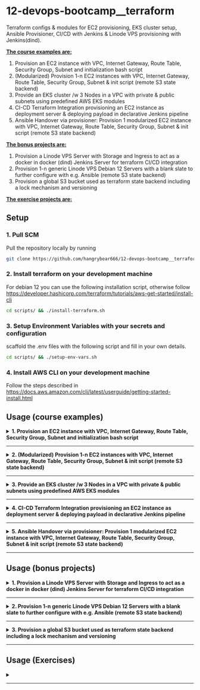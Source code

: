# 12-devops-bootcamp__terraform
Terraform configs & modules for EC2 provisioning, EKS cluster setup, Ansible Provisioner, CI/CD with Jenkins & Linode VPS provisioning with Jenkins(dind).


<b><u>The course examples are:</u></b>
1. Provision an EC2 instance with VPC, Internet Gateway, Route Table, Security Group, Subnet and initialization bash script
2. (Modularized) Provision 1-n EC2 instances with VPC, Internet Gateway, Route Table, Security Group, Subnet & init script (remote S3 state backend)
3. Provide an EKS cluster /w 3 Nodes in a VPC with private & public subnets using predefined AWS EKS modules
4. CI-CD Terraform Integration provisioning an EC2 instance as deployment server & deploying payload in declarative Jenkins pipeline
5. Ansible Handover via provisioner: Provision 1 modularized EC2 instance with VPC, Internet Gateway, Route Table, Security Group, Subnet & init script (remote S3 state backend)

<b><u>The bonus projects are:</u></b>
1. Provision a Linode VPS Server with Storage and Ingress to act as a docker in docker (dind) Jenkins Server for terraform CI/CD integration
2. Provision 1-n generic Linode VPS Debian 12 Servers with a blank slate to further configure with e.g. Ansible (remote S3 state backend)
3. Provision a global S3 bucket used as terraform state backend including a lock mechanism and versioning

<b><u>The exercise projects are:</u></b>

## Setup

### 1. Pull SCM

Pull the repository locally by running
```bash
git clone https://github.com/hangrybear666/12-devops-bootcamp__terraform.git
```
### 2. Install terraform on your development machine

For debian 12 you can use the following installation script, otherwise follow https://developer.hashicorp.com/terraform/tutorials/aws-get-started/install-cli
```bash
cd scripts/ && ./install-terraform.sh
```

### 3. Setup Environment Variables with your secrets and configuration

scaffold the .env files with the following script and fill in your own details.
```bash
cd scripts/ && ./setup-env-vars.sh
```

### 4. Install AWS CLI on your development machine

Follow the steps described in https://docs.aws.amazon.com/cli/latest/userguide/getting-started-install.html

## Usage (course examples)

<details closed>
<summary><b>1. Provision an EC2 instance with VPC, Internet Gateway, Route Table, Security Group, Subnet and initialization bash script</b></summary>

#### a. Associate SSH Key to Instance
Create Public/Private Key pair so ec2-instance can add the public key to its ssh_config or use an existing key pair.

#### b. Change custom variables and apply template
Create `terraform-01-ec2/terraform.tfvars` file and change any desired variables by overwriting the default values within `variables.tf`
```bash
my_ips               = ["62.xxx.xxx.251/32", "3.xxx.xxx.109/32"]
public_key_location  = "~/.ssh/id_ed25519.pub"
private_key_location = "~/.ssh/id_ed25519"
```

```bash
# source environment variables, especially AWS access keys
cd terraform-01-ec2/
source .env
terraform init
terraform apply
```


</details>

-----

<details closed>
<summary><b>2. (Modularized) Provision 1-n EC2 instances with VPC, Internet Gateway, Route Table, Security Group, Subnet & init script (remote S3 state backend)</b></summary>

#### a. Associate SSH Key to Instance
Create Public/Private Key pair so ec2-instance can add the public key to its ssh_config or use an existing key pair.

#### b. Provide custom variables
Create `terraform-02-ec2-modularized/terraform.tfvars` file and change any desired variables by overwriting the default values within `variables.tf`
```bash
my_ips               = ["62.xxx.xxx.251/32", "3.xxx.xxx.109/32"]
public_key_location  = "~/.ssh/id_ed25519.pub"
private_key_location = "~/.ssh/id_ed25519"
instance_count       = 2
```

#### c. Create S3 bucket to store terraform state to synchronize the state to remote storage as secure backup

- Simply follow bonus step 3 to setup the s3 backend used in this project's `provider.tf` file (only required once for all states).
- Change bucket = "{YOUR_S3_UNIQUE_BUCKET_NAME}" in `provider.tf` that you've set in bonus project 3.

#### d. Execute terraform configs
```bash
# source environment variables, especially AWS access keys
cd terraform-02-ec2-modularized/
source .env
terraform init
terraform apply
```

</details>

-----

<details closed>
<summary><b>3. Provide an EKS cluster /w 3 Nodes in a VPC with private & public subnets using predefined AWS EKS modules</b></summary>

#### a. Apply the template
```bash
cd terraform-03-aws-eks/
source .env
terraform init
terraform apply
```

#### b . Create IAM access entries so aws user can communicate with cluster

**In AWS Management Console:**

EKS -> Clusters -> tf-dev-eks-cluster -> IAM access entries -> Create access entry -> Policy name `AmazonEKSAdminPolicy` and `AmazonEKSClusterAdminPolicy`

#### c . Update kubeconfig to connect to cluster and check functionality
```bash
aws eks update-kubeconfig --name tf-dev-eks-cluster --region eu-central-1
kubectl get nodes
kubectl apply -f k8s-manifests/nginx-deployment.yaml
kubectl get svc
# navigate to external ip of your cloud native loadbalancer to access nginx
```

</details>

-----


<details closed>
<summary><b>4. CI-CD Terraform Integration provisioning an EC2 instance as deployment server & deploying payload in declarative Jenkins pipeline</b></summary>

#### a. Configure Jenkins for AWS, Git, Docker Hub, SSH

**Create Secrets**
- Create Username:Password with the id `docker-hub-repo` containing your user and API Token as password
- Create Username:Password with the id `git-creds` with either your username or jenkins and an API Token as password
- Create Secret Text with the id `aws_access_key_id` with your AWS IAM Account's Access Key ID (or better a dedicated Jenkins IAM Account)
- Create Secret Text with the id `aws_secret_access_key` with your AWS IAM Account's Secret Access Key (or better a dedicated Jenkins IAM Account)
- Create SSH Username:Private Key with the id `ssh-tf-ec2` and provide the aws console private key from prior step as secret. User is `ec2-user`

**Configure Jenkins Plugins**
- Add Maven Plugin under Manage Jenkins -> Tools -> Maven and name it Maven.
- Install SSH Agent Plugin under Manage Jenkins -> Plugins -> Available Plugins

**Install aws cli in jenkins docker container**
```bash
ssh jenkins-runner@172.105.75.118
docker exec -u root -it jenkins-dind bash
curl "https://awscli.amazonaws.com/awscli-exe-linux-x86_64.zip" -o "awscliv2.zip"
unzip awscliv2.zip
./aws/install
exit
```

**Install terraform in jenkins docker container**
```bash
ssh jenkins-runner@172.105.75.118
docker exec -u root -it jenkins-dind bash
apt update && apt install -y wget
wget -O- https://apt.releases.hashicorp.com/gpg | gpg --dearmor -o /usr/share/keyrings/hashicorp-archive-keyring.gpg
echo "deb [signed-by=/usr/share/keyrings/hashicorp-archive-keyring.gpg] https://apt.releases.hashicorp.com $(lsb_release -cs) main" | tee /etc/apt/sources.list.d/hashicorp.list
apt update && apt install -y terraform
```

#### b. Create S3 bucket to store terraform state to synchronize the state to remote storage for other team members

- Create S3 bucket in AWS console  in the same region written in `provider.tf` named `tf-dev-bucket-ec2`. If you name it differently, override `bucket =` in `terraform-04-ci-cd-jenkins-provisioning/provider.tf`
- Amazon S3 -> Buckets -> Create bucket -> "tf-dev-bucket-ec2" -> ACLs disabled (recommended) -> Block all public access -> Bucket Versioning (Disable) -> Server-side encryption with Amazon S3 managed keys (SSE-S3) -> Bucket Key (Disable)

#### c. Create Jenkins Pipeline with this repository as source and Jenkinsfile located in terraform-04-ci-cd-jenkins-provisioning/java-app/Jenkinsfile

- If your region is not eu-central-1 then change it in `payload/ec2-run-ecr-image.sh`
- Replace the environment variable `AWS_ECR_REPO_URL` in `terraform-04-ci-cd-jenkins-provisioning/java-app/Jenkinsfile` with your own repository url
- Replace the environment variable `JENKINS_IP` in `terraform-04-ci-cd-jenkins-provisioning/java-app/Jenkinsfile` with your own Jenkins Server IP

#### d. Run the pipeline with your own custom parameters to whitelist your IP address and provide your aws key-pair name for ssh access

*Note:* Since custom parameters aren't initialized on first run, you should cancel the first run, until you see the "Build with Parameters" Option in Jenkins.

**IMPORTANT** To debug and interact with terraform locally e.g. to destroy resources, simply provide the necessary variables in `terraform.tfvars` instead of running the pipeline
```bash
#terraform.tfvars
my_ip               = "xxx.xxx.xxx.xxx/32"
jenkins_ip           = "xxx.xxx.xxx.xxx/32"
ssh_key_name         = "tf-ci-cd-test"
```
</details>

-----

<details closed>
<summary><b>5. Ansible Handover via provisioner: Provision 1 modularized EC2 instance with VPC, Internet Gateway, Route Table, Security Group, Subnet & init script (remote S3 state backend)</b></summary>

##### Info: This project installs docker and python dependencies on the EC2 machine and runs a fullstack docker compose application /w AWS ECR image after terraform calls the provisioner.

#### a. Associate SSH Key to Instance
Create Public/Private Key pair so ec2-instance can add the public key to its ssh_config or use an existing key pair.

#### b. Provide custom variables
Create `terraform-05-ec2-modularized-ansible-provisioner/terraform.tfvars` file and change any desired variables by overwriting the default values within `variables.tf`

**Important:** As the ec2 instance hands over the server config & setup to Ansible after public IPv4 has been exposed, you have to provide the absolute path to the respective ansible project (Project 4 in Ansible repo).
<u>Note:</u> Ansible script currently only supports 1 instance, as that instances public ip is hardcoded into the index.html of the deployed java-app docker image.

```bash
my_ips                 = ["62.xxx.xxx.251/32", "3.xxx.xxx.109/32"]
public_key_location    = "~/.ssh/id_ed25519.pub"
private_key_location   = "~/.ssh/id_ed25519"
instance_count         = 1
ansible_work_directory = "/home/admin/git/15-devops-bootcamp__ansible/04-ec2-deploy-docker-compose-from-terraform"
```

#### c. Create S3 bucket to store terraform state to synchronize the state to remote storage as secure backup

- Simply follow bonus step 3 to setup the s3 backend used in this project's `provider.tf` file (only required once for all states).
- Change bucket = "{YOUR_S3_UNIQUE_BUCKET_NAME}" in `provider.tf` that you've set in bonus project 3.

#### d. Follow the setup steps in the ansible project 4 from a-c to change any of your local workspace variables

- Project 4 steps a-c in https://github.com/hangrybear666/15-devops-bootcamp__ansible

#### e. Execute terraform configs
```bash
# source environment variables, especially AWS access keys
cd terraform-05-ec2-modularized-ansible-provisioner/
source .env
terraform init
terraform apply
```

</details>

-----

## Usage (bonus projects)

<details closed>
<summary><b>1. Provision a Linode VPS Server with Storage and Ingress to act as a docker in docker (dind) Jenkins Server for terraform CI/CD integration</b></summary>

#### a. Setup a Linode Account and create an API TOKEN, then run script to generate `.env` file.
```bash
cd scripts/ && ./setup-linode.sh && cd ..
```

#### b. Create Public/Private Key pair so linode vps can add the public key to its authorized_keys

#### c. Create `bonus-01-linode-jenkins/terraform.tfvars` file and change any desired variables by overwriting the default values within `variables.tf`
```bash
my_ips               = ["62.xxx.xxx.251/32", "3.xxx.xxx.109/32"]
public_key_content   = "ssh-ed25519 xxxxxxxxxxxxxxxxxx example.user@protonmail.com"
private_key_location = "~/.ssh/id_ed25519"
instance_type        = "g6-standard-1" # standard is the bigger version with 2 virtual cpus
```

*Note:* in case sourcing .env file does not suffice, manually export the linode token in your shell `$(export LINODE_TOKEN=xxx)`
```bash
cd bonus-01-linode-jenkins/
source .env
terraform init
terraform apply
```

#### d. Add the output public ip of your instance creation to `install-jenkins/remote.properties` and execute the remote scp/ssh installation scripts.
```bash
cd install-jenkins/
./remote-install-java.sh
# you can change the service-user password by modifying it in .env file prior to docker installation.
./remote-install-docker.sh
./remote-run-jenkins-in-docker.sh
```

#### e. Retrieve the initial jenkins password from the linode instance and replace the ip with your own and login and configure Jenkins to your desire.

*Note* The server is available at port your-ip:8080

*Note* When setting up admin credentials for jenkins, save them in your `.env` file or back them up properly
```bash
ssh jenkins-runner@172.105.75.118 \
docker exec jenkins-dind cat /var/jenkins_home/secrets/initialAdminPassword
```

</details>

-----


<details closed>
<summary><b>2. Provision 1-n generic Linode VPS Debian 12 Servers with a blank slate to further configure with e.g. Ansible (remote S3 state backend)</b></summary>

#### a. Setup a Linode Account and create an API TOKEN, then run script to generate `.env` file.
```bash
cd scripts/ && ./setup-linodes-generic.sh && cd ..
```

#### b. Create Public/Private Key pair so linode vps can add the public key to its authorized_keys

#### c. Create S3 bucket to store terraform state to synchronize the state to remote storage as secure backup

- Simply follow bonus step 3 to setup the s3 backend used in this project's `provider.tf` file (only required once for all states).
- Change bucket = "{YOUR_S3_UNIQUE_BUCKET_NAME}" in `provider.tf` that you've set in bonus project 3.

#### d. Create `bonus-02-linodes-generic/terraform.tfvars` file and change any desired variables by overwriting the default values within `variables.tf`
```bash
my_ips               = ["62.xxx.xxx.251/32", "3.xxx.xxx.109/32"]
public_key_content   = "ssh-ed25519 xxxxxxxxxxxxxxxxxx example.user@protonmail.com"
private_key_location = "~/.ssh/id_ed25519"
instance_type        = "g6-standard-1" # standard is the bigger version with 2 virtual cpus
http_inbound_ports   = "80, 8080-8085" # default is "80, 8080"
instance_count       = 3 # default is 1
```

*Note:* in case sourcing .env file does not suffice, manually export the linode token in your shell `$(export LINODE_TOKEN=xxx)`
```bash
cd bonus-02-linodes-generic/
source .env
terraform init
terraform apply
```

</details>

-----

<details closed>
<summary><b>3. Provision a global S3 bucket used as terraform state backend including a lock mechanism and versioning</b></summary>

#### a. Create the S3 bucket to use as backend for other terraform projects.

*Note:* in case sourcing .env file does not suffice, manually export the linode token in your shell `$(export LINODE_TOKEN=xxx)`

*Note:* region is hardcoded to `eu-central-1`. You can change this in the .tf files.
```bash
cd bonus-03-s3-state-backend/
source .env
terraform init
terraform apply
```

#### b. Change the globally unique bucket name to your own in `bonus-03-s3-state-backend/terraform.tfvars`
```bash
unique_bucket_name = "hangrybear-tf-backend-state-bucket"
```

#### c. To use in other terraform projects, simply add the backend configuration to their provider file like so

<b>IMPORTANT:</b> Each project should use a different key (folder path) in the S3 bucket.

```bash
terraform {
  required_providers {
    # ...
  }
  backend "s3" {
    bucket = "tf-backend-state-bucket"
    key = "{PROJECT_SPECIFIC_FOLDER}/state.tfstate"
    region = "eu-central-1"
    encrypt = true
    # for locking state changes in multi-user environments
    #dynamodb_table = "terraform-s3-backend-locking"
  }
}
```

#### d. To lock state in multi-user environments we can provision an Amazon DynamoDB table as a lock mechanism

- Simply uncomment the `aws_dynamodb_table` resource in `main.tf` and the backend variable in your other terraform projects

</details>

-----

## Usage (Exercises)

<details closed>
<summary><b></b></summary>

</details>

-----